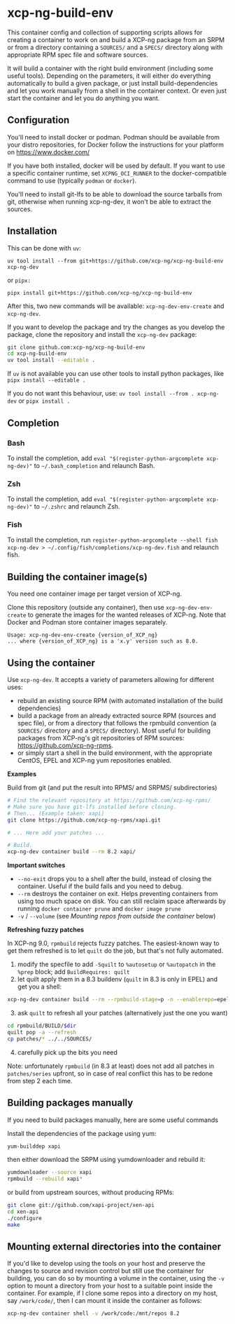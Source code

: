 # xcp-ng-build-env

This container config and collection of supporting scripts allows for
creating a container to work on and build a XCP-ng package from an
SRPM or from a directory containing a `SOURCES/` and a `SPECS/`
directory along with appropriate RPM spec file and software sources.

It will build a container with the right build environment (including some
useful tools).
Depending on the parameters, it will either do everything automatically to build a
given package, or just install build-dependencies and let you work manually from a shell
in the container context. Or even just start the container and let you do anything you
want.

## Configuration

You'll need to install docker or podman. Podman should be available
from your distro repositories, for Docker follow the instructions for
your platform on https://www.docker.com/

If you have both installed, docker will be used by default.  If you
want to use a specific container runtime, set `XCPNG_OCI_RUNNER` to
the docker-compatible command to use (typically `podman` or `docker`).

You'll need to install git-lfs to be able to download the source tarballs from
git, otherwise when running xcp-ng-dev, it won't be able to extract the sources.

## Installation

This can be done with `uv`:
```
uv tool install --from git+https://github.com/xcp-ng/xcp-ng-build-env xcp-ng-dev
```
or `pipx:`
```
pipx install git+https://github.com/xcp-ng/xcp-ng-build-env
```

After this, two new commands will be available: `xcp-ng-dev-env-create` and
`xcp-ng-dev`.

If you want to develop the package and try the changes as you develop the
package, clone the repository and install the `xcp-ng-dev` package:

```bash
git clone github.com:xcp-ng/xcp-ng-build-env
cd xcp-ng-build-env
uv tool install --editable .
```

If `uv` is not available you can use other tools to install python packages,
like `pipx install --editable .`

If you do not want this behaviour, use: `uv tool install --from . xcp-ng-dev`
or `pipx install .`

## Completion

### Bash

To install the completion, add `eval "$(register-python-argcomplete xcp-ng-dev)"` to `~/.bash_completion` and relaunch Bash.

### Zsh

To install the completion, add `eval "$(register-python-argcomplete xcp-ng-dev)"` to `~/.zshrc` and relaunch Zsh.

### Fish

To install the completion, run `register-python-argcomplete --shell fish xcp-ng-dev > ~/.config/fish/completions/xcp-ng-dev.fish` and relaunch fish.

## Building the container image(s)

You need one container image per target version of XCP-ng.

Clone this repository (outside any container), then use `xcp-ng-dev-env-create` to
generate the images for the wanted releases of XCP-ng.
Note that Docker and Podman store container images separately.

```
Usage: xcp-ng-dev-env-create {version_of_XCP_ng}
... where {version_of_XCP_ng} is a 'x.y' version such as 8.0.
```

## Using the container

Use `xcp-ng-dev`. It accepts a variety of parameters allowing for different uses:
* rebuild an existing source RPM (with automated installation of the build dependencies)
* build a package from an already extracted source RPM (sources and spec file), or from a directory that follows the rpmbuild convention (a `SOURCES/` directory and a `SPECS/` directory). Most useful for building packages from XCP-ng's git repositories of RPM sources: https://github.com/xcp-ng-rpms.
* or simply start a shell in the build environment, with the appropriate CentOS, EPEL and XCP-ng yum repositories enabled.

**Examples**

Build from git (and put the result into RPMS/ and SRPMS/ subdirectories)
```sh
# Find the relevant repository at https://github.com/xcp-ng-rpms/
# Make sure you have git-lfs installed before cloning.
# Then... (Example taken: xapi)
git clone https://github.com/xcp-ng-rpms/xapi.git

# ... Here add your patches ...

# Build.
xcp-ng-dev container build --rm 8.2 xapi/
```

**Important switches**

* `--no-exit` drops you to a shell after the build, instead of closing the container. Useful if the build fails and you need to debug.
* `--rm` destroys the container on exit. Helps preventing containers from using too much space on disk. You can still reclaim space afterwards by running `docker container prune` and `docker image prune`
* `-v` / `--volume` (see *Mounting repos from outside the container* below)

**Refreshing fuzzy patches**

In XCP-ng 9.0, `rpmbuild` rejects fuzzy patches.  The easiest-known
way to get them refreshed is to let `quilt` do the job, but that's not
fully automated.

1. modify the specfile to add `-Squilt` to `%autosetup` or
   `%autopatch` in the `%prep` block; add `BuildRequires: quilt`
2. let quilt apply them in a 8.3 buildenv (`quilt` in 8.3 is only in EPEL) and get you a shell:
```sh
xcp-ng-dev container build --rm --rpmbuild-stage=p -n --enablerepo=epel 8.3
```
3. ask `quilt` to refresh all your patches (alternatively just the one you want)
```sh
cd rpmbuild/BUILD/$dir
quilt pop -a --refresh
cp patches/* ../../SOURCES/
```
4. carefully pick up the bits you need

Note: unfortunately `rpmbuild` (in 8.3 at least) does not add all
patches in `patches/series` upfront, so in case of real conflict this
has to be redone from step 2 each time.

## Building packages manually

If you need to build packages manually, here are some useful commands

Install the dependencies of the package using yum:

```sh
yum-builddep xapi
```

then either download the SRPM using yumdownloader and rebuild it:

```sh
yumdownloader --source xapi
rpmbuild --rebuild xapi*
```

or build from upstream sources, without producing RPMs:

```sh
git clone git://github.com/xapi-project/xen-api
cd xen-api
./configure
make
```

## Mounting external directories into the container

If you'd like to develop using the tools on your host and preserve the changes
to source and revision control but still use the container for building, you
can do so by mounting a volume in the container, using the `-v` option to mount
a directory from your host to a suitable point inside the container. For
example, if I clone some repos into a directory on my host, say `/work/code/`,
then I can mount it inside the container as follows:

```sh
xcp-ng-dev container shell -v /work/code:/mnt/repos 8.2
```
